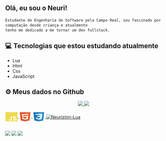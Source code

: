 ## Olá, eu sou o Neuri!
 
```
Estudante de Engenharia de Software pela Campo Real, sou fascinado por computação desde criança e atualmente 
tenho me dedicado a me tornar um dev fullstack.
```

## 💻 Tecnologias que estou estudando atualmente 
 - Lua
 - Html
 - Css
 - JavaScript

## ⚙️ Meus dados no Github 
  
<div align="center">
  <a href="https://github.com/Neurizinn">
  <img height="170em" src="https://github-readme-stats.vercel.app/api?username=Neurizinn&show_icons=true&theme=react&include_all_commits=true&count_private=true"/>
<!--   <img height="130em" src="https://github-readme-stats.vercel.app/api/top-langs/?username=Neurizinn&layout=compact&langs_count=7&theme=calm"/> -->
  <img height="200em" src="https://github-readme-stats.vercel.app/api/top-langs/?username=Neurizinn&theme=react"/>
</div>
  
 <div style="display: inline_block"><br>
    <img align="center" alt="Neurizinn-Js" height="30" width="40" src="https://raw.githubusercontent.com/devicons/devicon/master/icons/javascript/javascript-plain.svg">
    <img align="center" alt="Neurizinn-HTML" height="30" width="40" src="https://raw.githubusercontent.com/devicons/devicon/master/icons/html5/html5-original.svg">
    <img align="center" alt="Neurizinn-CSS" height="30" width="40" src="https://raw.githubusercontent.com/devicons/devicon/master/icons/css3/css3-original.svg">
    <img align="center" alt="Neurizinn-Lua" height="30" width="40" src="https://cdn.jsdelivr.net/gh/devicons/devicon@v2.15.1/devicon.min.css"/>

  </div>
  
  ##
  
  <div> 

  <a href="https://instagram.com/neuri.eduardo" target="_blank"><img src="https://img.shields.io/badge/-Instagram-%23E4405F?style=for-the-badge&logo=instagram&logoColor=white" target="_blank"></a>
  <a href = "mailto:neuridelima1@gmail.com"><img src="https://img.shields.io/badge/-Gmail-%23333?style=for-the-badge&logo=gmail&logoColor=white" target="_blank"></a>
  <a href="https://www.linkedin.com/in/neuri-eduardo-de-lima-68283315b/" target="_blank"><img src="https://img.shields.io/badge/-LinkedIn-%230077B5?style=for-the-badge&logo=linkedin&logoColor=white" target="_blank"></a>
